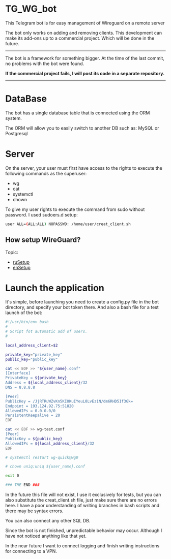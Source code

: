 # TG_WG_bot
This Telegram bot is for easy management of Wireguard on a remote server

The bot only works on adding and removing clients.
This development can make its add-ons up to a commercial project.
Which will be done in the future.


---

The bot is a framework for something bigger.
At the time of the last commit, no problems with the bot were found.

**If the commercial project fails, I will post its code in a separate repository.**

---
# DataBase

The bot has a single database table that is connected using the ORM system.

The ORM will allow you to easily switch to another DB such as: MySQL or Postgresql

# Server

On the server, your user must first have access to the rights to execute the following commands as the superuser:
* wg
* cat
* systemctl
* chown

To give my user rights to execute the command from sudo without password.
I used sudoers.d setup:
```bash
user ALL=(ALL:ALL) NOPASSWD: /home/user/creat_client.sh
```

## How setup WireGuard?

Topic:
- [ruSetup]("https://youtu.be/5Aql0V-ta8A?si=34Wcg4AgwSvE2fFX")
- [enSetup]("https://youtu.be/bVKNSf1p1d0?si=E6KMjJOb7xEkbKbu")

# Launch the application

It's simple, before launching you need to create a config.py file in the bot directory, and specify your bot token there.
And also a bash file for a test launch of the bot:
```bash
#!/usr/bin/env bash
#
# Script fot automatic add of users.
#

local_address_client=$2

private_key="private_key"
public_key="public_key"

cat << EOF >> "${user_name}.conf"
[Interface]
PrivateKey = ${private_key}
Address = ${local_address_client}/32
DNS = 8.8.8.8

[Peer]
PublicKey = /JjRTRuWZvKn5KIOKuIYeuL0LvEz1N/dm6RHD5If3Gk=
Endpoint = 193.124.92.75:51820 
AllowedIPs = 0.0.0.0/0 
PersistentKeepalive = 20
EOF

cat << EOF >> wg-test.conf
[Peer]
PublicKey = ${public_key}
AllowedIPs = ${local_address_client}/32
EOF

# systemctl restart wg-quick@wg0

# chown uniq:uniq ${user_name}.conf

exit 0

### THE END ###
```

In the future this file will not exist, I use it exclusively for tests, but you can also substitute the creat_client.sh file, just make sure there are no errors here.
I have a poor understanding of writing branches in bash scripts and there may be syntax errors.

You can also connect any other SQL DB.

Since the bot is not finished, unpredictable behavior may occur. Although I have not noticed anything like that yet.

In the near future I want to connect logging and finish writing instructions for connecting to a VPN.